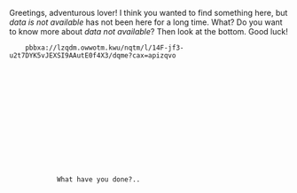 Greetings, adventurous lover! 
I think you wanted to find something here, but *data is not available* has not been here for a long time. 
What? Do you want to know more about *data not available*? Then look at the bottom. 
Good luck!



        pbbxa://lzqdm.owwotm.kwu/nqtm/l/14F-jf3-u2t7DYK5vJEXSI9AAutE0f4X3/dqme?cax=apizqvo















                What have you done?..
